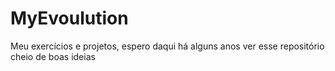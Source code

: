 # MyEvoulution
Meu exercícios  e projetos, espero daqui há alguns anos ver esse repositório cheio de boas ideias
